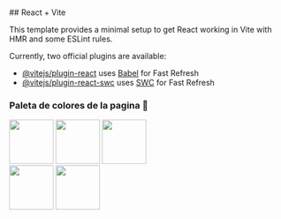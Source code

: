 <h1></h1>
## React + Vite

This template provides a minimal setup to get React working in Vite with HMR and some ESLint rules.

Currently, two official plugins are available:

- [@vitejs/plugin-react](https://github.com/vitejs/vite-plugin-react/blob/main/packages/plugin-react/README.md) uses [Babel](https://babeljs.io/) for Fast Refresh
- [@vitejs/plugin-react-swc](https://github.com/vitejs/vite-plugin-react-swc) uses [SWC](https://swc.rs/) for Fast Refresh

<h3 aling="center">Paleta de colores de la pagina 🎨</h3>
<div align="start">
    <img height="80" align="end" src="https://i.imgur.com/Oo912Da.png">
    <img height="80" src="https://i.imgur.com/Ne7Od89.png">
    <img height="80" src="https://i.imgur.com/ZX6szY9.png">
</div>
<div aling="end">
    <img height="80" src="https://i.imgur.com/bbO0o5r.png">
    <img height="80" src="https://i.imgur.com/2rJUPBO.png">
</div>
    
